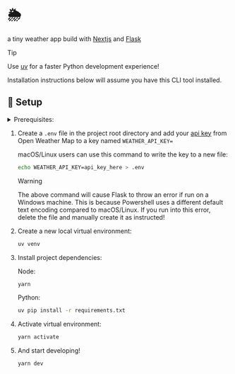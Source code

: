 # 🌦

a tiny weather app build with [Nextjs](https://nextjs.org/) and [Flask](https://flask.palletsprojects.com/en/3.0.x/)

> [!TIP]
>
> Use [uv](https://github.com/astral-sh/uv) for a faster Python development experience!
>
> Installation instructions below will assume you have this CLI tool installed.

## 🧰 Setup

<details>
  <summary>Prerequisites:</summary>

This repo uses Python and Node, and was scaffolded using the following tools.

#### Install `uv`

macOS/Linux:

```bash
curl -LsSf https://astral.sh/uv/install.sh | sh
```

Windows:

```ps
powershell -c "irm https://astral.sh/uv/install.ps1 | iex"
```

#### Install `volta`

macOS/Linux:

```bash
curl https://get.volta.sh | bash
```

Windows:

Download installer from [Volta Getting Started page](https://docs.volta.sh/guide/getting-started#windows-installation)

#### Install `node`

```bash
volta install node
```

#### Install `yarn`

```bash
volta install yarn
```

And you're good to go!

</details>

1. Create a `.env` file in the project root directory and add your [api key](https://home.openweathermap.org/api_keys) from Open Weather Map to a key named `WEATHER_API_KEY=`

   macOS/Linux users can use this command to write the key to a new file:

   ```bash
   echo WEATHER_API_KEY=api_key_here > .env
   ```

   > [!WARNING]
   >
   > The above command will cause Flask to throw an error if run on a Windows machine. This is because Powershell uses a different default text encoding compared to macOS/Linux. If you run into this error, delete the file and manually create it as instructed!

1. Create a new local virtual environment:

   ```bash
   uv venv
   ```

1. Install project dependencies:

   Node:

   ```bash
   yarn
   ```

   Python:

   ```bash
   uv pip install -r requirements.txt
   ```

1. Activate virtual environment:

   ```bash
   yarn activate
   ```

1. And start developing!

   ```bash
   yarn dev
   ```
